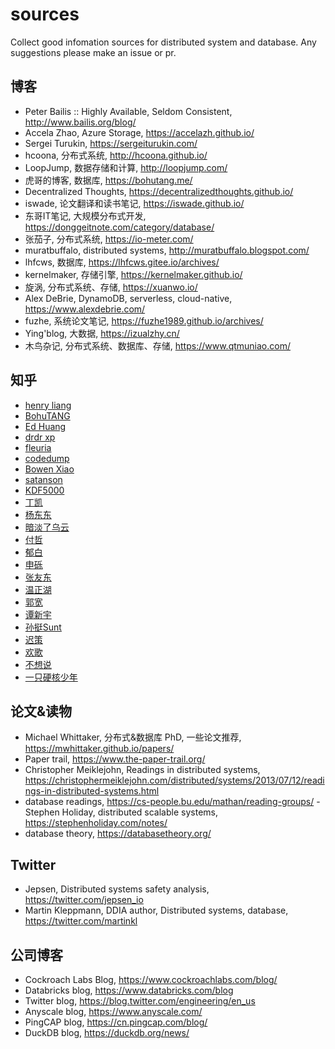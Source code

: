 # sources
Collect good infomation sources for distributed system and database. Any suggestions please make an issue or pr.


## 博客
- Peter Bailis :: Highly Available, Seldom Consistent, http://www.bailis.org/blog/
- Accela Zhao, Azure Storage, https://accelazh.github.io/
- Sergei Turukin, https://sergeiturukin.com/
- hcoona, 分布式系统, http://hcoona.github.io/
- LoopJump, 数据存储和计算, http://loopjump.com/
- 虎哥的博客, 数据库, https://bohutang.me/
- Decentralized Thoughts, https://decentralizedthoughts.github.io/
- iswade, 论文翻译和读书笔记, https://iswade.github.io/
- 东哥IT笔记, 大规模分布式开发, https://donggeitnote.com/category/database/
- 张茄子, 分布式系统, https://io-meter.com/
- muratbuffalo, distributed systems, http://muratbuffalo.blogspot.com/
- lhfcws, 数据库, https://lhfcws.gitee.io/archives/
- kernelmaker, 存储引擎, https://kernelmaker.github.io/
- 旋涡, 分布式系统、存储, https://xuanwo.io/
- Alex DeBrie, DynamoDB, serverless, cloud-native, https://www.alexdebrie.com/
- fuzhe, 系统论文笔记, https://fuzhe1989.github.io/archives/
- Ying'blog, 大数据,  https://izualzhy.cn/
- 木鸟杂记, 分布式系统、数据库、存储, https://www.qtmuniao.com/


## 知乎
- [henry liang](https://www.zhihu.com/people/yaoling-lc)
- [BohuTANG](https://www.zhihu.com/people/bohutang)
- [Ed Huang](https://www.zhihu.com/people/huang-dong-xu)
- [drdr xp](https://www.zhihu.com/people/drdr-xp)
- [fleuria](https://www.zhihu.com/people/fleurer)
- [codedump](https://www.zhihu.com/people/codedump)
- [Bowen Xiao](https://www.zhihu.com/people/wo-he-suan-nai-bu-tian-gai-85)
- [satanson](https://www.zhihu.com/people/grakra)
- [KDF5000](https://www.zhihu.com/people/kong-de-fei)
- [丁凯](https://www.zhihu.com/people/ding-kai-54)
- [杨东东](https://www.zhihu.com/people/yang-dong-dong-22)
- [暗淡了乌云](https://www.zhihu.com/people/demiaowu)
- [付哲](https://www.zhihu.com/people/fuzhe)
- [郁白](https://www.zhihu.com/people/kayaklee)
- [申砾](https://www.zhihu.com/people/shenli)
- [张友东](https://www.zhihu.com/people/zhangyoudong)
- [温正湖](https://www.zhihu.com/people/wen-zheng-hu)
- [郭宽](https://www.zhihu.com/people/royguo)
- [谭新宇](https://www.zhihu.com/people/tan-xin-yu-22)
- [孙挺Sunt](https://www.zhihu.com/people/sunt-ing)
- [迟策](https://www.zhihu.com/people/SkyZH)
- [欢歌](https://www.zhihu.com/people/huan-ge-85-13)
- [不想说](https://www.zhihu.com/people/lambert1995)
- [一只硬核少年](https://www.zhihu.com/people/wang-ting-zheng-45)

## 论文&读物
- Michael Whittaker, 分布式&数据库 PhD, 一些论文推荐, https://mwhittaker.github.io/papers/
- Paper trail, https://www.the-paper-trail.org/
- Christopher Meiklejohn, Readings in distributed systems, https://christophermeiklejohn.com/distributed/systems/2013/07/12/readings-in-distributed-systems.html
- database readings, https://cs-people.bu.edu/mathan/reading-groups/
-Stephen Holiday, distributed scalable systems, https://stephenholiday.com/notes/
- database theory, https://databasetheory.org/

## Twitter
- Jepsen, Distributed systems safety analysis, https://twitter.com/jepsen_io
- Martin Kleppmann, DDIA author, Distributed systems, database, https://twitter.com/martinkl

## 公司博客
- Cockroach Labs Blog, https://www.cockroachlabs.com/blog/
- Databricks blog, https://www.databricks.com/blog
- Twitter blog, https://blog.twitter.com/engineering/en_us
- Anyscale blog, https://www.anyscale.com/
- PingCAP blog, https://cn.pingcap.com/blog/
- DuckDB blog, https://duckdb.org/news/
